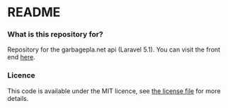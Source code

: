 # README #

### What is this repository for? ###
Repository for the garbagepla.net api (Laravel 5.1). You can visit the front end [here](https://garbagepla.net).

### Licence
This code is available under the MIT licence, see [the license file](https://github.com/garbageplanet/api/blob/dev/license.md) for more details.